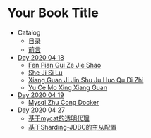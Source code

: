 # Your Book Title

- Catalog
  * [目录](catalog/目录.md)
  * [前言](catalog/前言.md)
- [Day 2020 04 18](day_2020-04-18/README.md)
  * [Fen Pian Gui Ze Jie Shao](day_2020-04-18/fen-pian-gui-ze-jie-shao.md)
  * [She Ji Si Lu](day_2020-04-18/she-ji-si-lu.md)
  * [Xiang Guan Ji Jin Shu Ju Huo Qu Di Zhi](day_2020-04-18/xiang-guan-ji-jin-shu-ju-huo-qu-di-zhi.md)
  * [Yu Ce Mo Xing Xiang Guan](day_2020-04-18/yu-ce-mo-xing-xiang-guan.md)
- [Day 2020 04 19](day_2020-04-19/README.md)
  * [Mysql Zhu Cong Docker](day_2020-04-19/mysql-zhu-cong-docker.md)
- Day 2020 04 27
  * [基于mycat的透明代理](day_2020-04-27/基于mycat的透明代理.md)
  * [基于Sharding-JDBC的主从配置](day_2020-04-27/基于Sharding-JDBC的主从配置.md)
